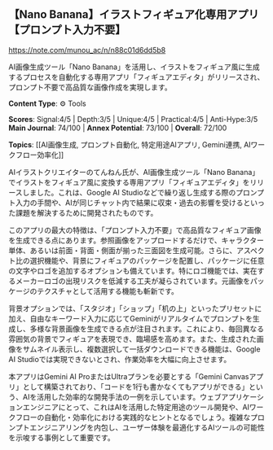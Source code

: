 ## 【Nano Banana】イラストフィギュア化専用アプリ【プロンプト入力不要】

https://note.com/munou_ac/n/n88c01d6dd5b8

AI画像生成ツール「Nano Banana」を活用し、イラストをフィギュア風に生成するプロセスを自動化する専用アプリ「フィギュアエディタ」がリリースされ、プロンプト不要で高品質な画像作成を実現します。

**Content Type**: ⚙️ Tools

**Scores**: Signal:4/5 | Depth:3/5 | Unique:4/5 | Practical:4/5 | Anti-Hype:3/5
**Main Journal**: 74/100 | **Annex Potential**: 73/100 | **Overall**: 72/100

**Topics**: [[AI画像生成, プロンプト自動化, 特定用途AIアプリ, Gemini連携, AIワークフロー効率化]]

AIイラストクリエイターのてんねん氏が、AI画像生成ツール「Nano Banana」でイラストをフィギュア風に変換する専用アプリ「フィギュアエディタ」をリリースしました。これは、Google AI Studioなどで繰り返し生成する際のプロンプト入力の手間や、AIが同じチャット内で結果に収束・過去の影響を受けるといった課題を解決するために開発されたものです。

このアプリの最大の特徴は、「プロンプト入力不要」で高品質なフィギュア画像を生成できる点にあります。参照画像をアップロードするだけで、キャラクター単体、あるいは前面・背面・側面が揃った三面図を生成可能。さらに、アスペクト比の選択機能や、背景にフィギュアのパッケージを配置し、パッケージに任意の文字やロゴを追加するオプションも備えています。特にロゴ機能では、実在するメーカーロゴの出現リスクを低減する工夫が凝らされています。元画像をパッケージのテクスチャとして活用する機能も斬新です。

背景オプションでは、「スタジオ」「ショップ」「机の上」といったプリセットに加え、自由なキーワード入力に応じてGeminiがリアルタイムでプロンプトを生成し、多様な背景画像を生成できる点が注目されます。これにより、毎回異なる雰囲気の背景でフィギュアを表現でき、臨場感を高めます。また、生成された画像をサムネイル表示し、複数選択して一括ダウンロードできる機能は、Google AI Studioでは実現できないとされ、作業効率を大幅に向上させます。

本アプリはGemini AI ProまたはUltraプランを必要とする「Gemini Canvasアプリ」として構築されており、「コードを1行も書かなくてもアプリができる」という、AIを活用した効率的な開発手法の一例を示しています。ウェブアプリケーションエンジニアにとって、これはAIを活用した特定用途のツール開発や、AIワークフローの自動化・効率化における実践的なヒントとなるでしょう。複雑なプロンプトエンジニアリングを内包し、ユーザー体験を最適化するAIツールの可能性を示唆する事例として重要です。